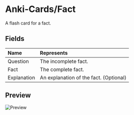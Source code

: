 # Anki-Cards/Fact
A flash card for a fact.

## Fields

|Name|Represents|
|:--|:--|
|Question|The incomplete fact.|
|Fact|The complete fact.|
|Explanation|An explanation of the fact. (Optional)|

## Preview

![Preview](https://github.com/eth-p/Anki-Cards/raw/master/Fact/Preview.png)
